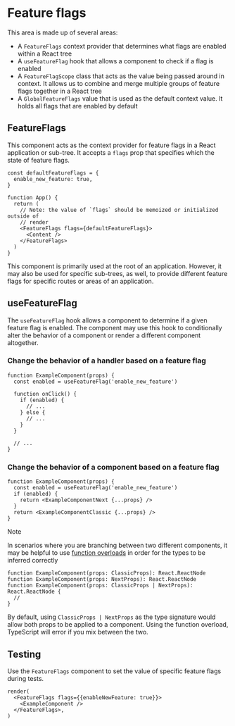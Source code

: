 # Feature flags

This area is made up of several areas:

- A `FeatureFlags` context provider that determines what flags are enabled within a React tree
- A `useFeatureFlag` hook that allows a component to check if a flag is enabled
- A `FeatureFlagScope` class that acts as the value being passed around in
  context. It allows us to combine and merge multiple groups of feature flags
  together in a React tree
- A `GlobalFeatureFlags` value that is used as the default context value. It
  holds all flags that are enabled by default

## FeatureFlags

This component acts as the context provider for feature flags in a React
application or sub-tree. It accepts a `flags` prop that specifies which the
state of feature flags.

```tsx
const defaultFeatureFlags = {
  enable_new_feature: true,
}

function App() {
  return (
    // Note: the value of `flags` should be memoized or initialized outside of
    // render
    <FeatureFlags flags={defaultFeatureFlags}>
      <Content />
    </FeatureFlags>
  )
}
```

This component is primarily used at the root of an application. However, it may
also be used for specific sub-trees, as well, to provide different feature flags
for specific routes or areas of an application.

## useFeatureFlag

The `useFeatureFlag` hook allows a component to determine if a given feature
flag is enabled. The component may use this hook to conditionally alter the
behavior of a component or render a different component altogether.

### Change the behavior of a handler based on a feature flag

```tsx
function ExampleComponent(props) {
  const enabled = useFeatureFlag('enable_new_feature')

  function onClick() {
    if (enabled) {
      // ...
    } else {
      // ...
    }
  }

  // ...
}
```

### Change the behavior of a component based on a feature flag

```tsx
function ExampleComponent(props) {
  const enabled = useFeatureFlag('enable_new_feature')
  if (enabled) {
    return <ExampleComponentNext {...props} />
  }
  return <ExampleComponentClassic {...props} />
}
```

> [!NOTE]
> In scenarios where you are branching between two different components, it may
> be helpful to use [function overloads](https://www.typescriptlang.org/docs/handbook/2/functions.html#function-overloads) in order for the types to be inferred correctly

```tsx
function ExampleComponent(props: ClassicProps): React.ReactNode
function ExampleComponent(props: NextProps): React.ReactNode
function ExampleComponent(props: ClassicProps | NextProps): React.ReactNode {
  //
}
```

By default, using `ClassicProps | NextProps` as the type signature would allow
both props to be applied to a component. Using the function overload, TypeScript
will error if you mix between the two.

## Testing

Use the `FeatureFlags` component to set the value of specific feature flags
during tests.

```tsx
render(
  <FeatureFlags flags={{enableNewFeature: true}}>
    <ExampleComponent />
  </FeatureFlags>,
)
```
